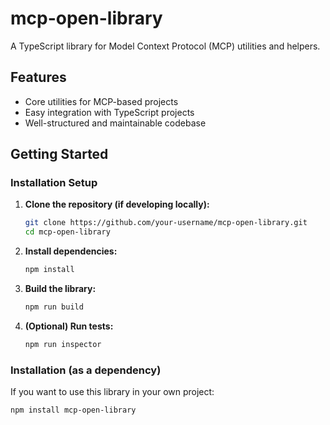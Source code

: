 # mcp-open-library

A TypeScript library for Model Context Protocol (MCP) utilities and helpers.

## Features

- Core utilities for MCP-based projects
- Easy integration with TypeScript projects
- Well-structured and maintainable codebase

## Getting Started

### Installation Setup

1. **Clone the repository (if developing locally):**
    ```bash
    git clone https://github.com/your-username/mcp-open-library.git
    cd mcp-open-library
    ```

2. **Install dependencies:**
    ```bash
    npm install
    ```

3. **Build the library:**
    ```bash
    npm run build
    ```

4. **(Optional) Run tests:**
    ```bash
    npm run inspector
    ```

### Installation (as a dependency)

If you want to use this library in your own project:

```bash
npm install mcp-open-library
